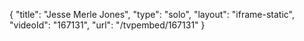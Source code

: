 {
    "title": "Jesse Merle Jones",
    "type": "solo",
    "layout": "iframe-static",
    "videoId": "167131",
    "url": "\/tvpembed\/167131"
}